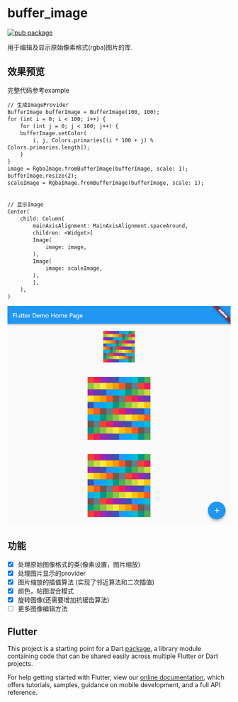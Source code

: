 # buffer_image
[![pub package](https://img.shields.io/pub/v/buffer_image.svg)](https://pub.dartlang.org/packages/buffer_image)

用于编辑及显示原始像素格式(rgba)图片的库.


## 效果预览

完整代码参考example
```
// 生成ImageProvider
BufferImage bufferImage = BufferImage(100, 100);
for (int i = 0; i < 100; i++) {
    for (int j = 0; j < 100; j++) {
    bufferImage.setColor(
        i, j, Colors.primaries[(i * 100 + j) % Colors.primaries.length]);
    }
}
image = RgbaImage.fromBufferImage(bufferImage, scale: 1);
bufferImage.resize(2);
scaleImage = RgbaImage.fromBufferImage(bufferImage, scale: 1);


// 显示Image
Center(
    child: Column(
        mainAxisAlignment: MainAxisAlignment.spaceAround,
        children: <Widget>[
        Image(
            image: image,
        ),
        Image(
            image: scaleImage,
        ),
        ],
    ),
)
```
![预览图](preview/01.png)

## 功能
- [x] 处理原始图像格式的类(像素设置，图片缩放)
- [x] 处理图片显示的provider
- [x] 图片缩放的插值算法 (实现了邻近算法和二次插值)
- [x] 颜色，帖图混合模式
- [x] 旋转图像(还需要增加抗锯齿算法)
- [ ] 更多图像编辑方法

## Flutter

This project is a starting point for a Dart
[package](https://flutter.dev/developing-packages/),
a library module containing code that can be shared easily across
multiple Flutter or Dart projects.

For help getting started with Flutter, view our 
[online documentation](https://flutter.dev/docs), which offers tutorials, 
samples, guidance on mobile development, and a full API reference.
